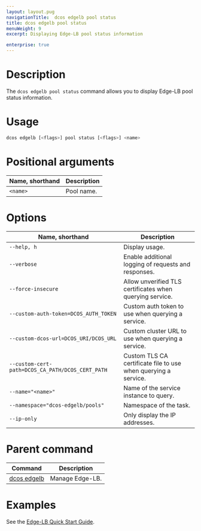 ```yaml
---
layout: layout.pug
navigationTitle:  dcos edgelb pool status
title: dcos edgelb pool status
menuWeight: 9
excerpt: Displaying Edge-LB pool status information

enterprise: true
---
```



# Description
The `dcos edgelb pool status` command allows you to display Edge-LB pool status information.

# Usage

```bash
dcos edgelb [<flags>] pool status [<flags>] <name>
```

# Positional arguments

| Name, shorthand |  Description |
|---------|-------------|
| `<name>`   |  Pool name. |


# Options

| Name, shorthand |  Description |
|---------|-------------|
| `--help, h`   |  Display usage. |
| `--verbose`   |  Enable additional logging of requests and responses. |
| `--force-insecure`   |  Allow unverified TLS certificates when querying service. |
| `--custom-auth-token=DCOS_AUTH_TOKEN`   | Custom auth token to use when querying a service. |
| `--custom-dcos-url=DCOS_URI/DCOS_URL`   |  Custom cluster URL to use when querying a service. |
| `--custom-cert-path=DCOS_CA_PATH/DCOS_CERT_PATH`   |  Custom TLS CA certificate file to use when querying a service. |
| `--name="<name>"`   |   Name of the service instance to query. |
| `--namespace="dcos-edgelb/pools"`   |   Namespace of the task. |
| `--ip-only`   |  Only display the IP addresses. |

# Parent command

| Command | Description |
|---------|-------------|
| [dcos edgelb](/mesosphere/dcos/1.11/cli/command-reference/dcos-edgelb/) |  Manage Edge-LB. |

# Examples

See the [Edge-LB Quick Start Guide](/mesosphere/dcos/services/edge-lb/1.0/).
